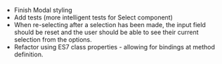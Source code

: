 * Finish Modal styling
* Add tests (more intelligent tests for Select component)
* When re-selecting after a selection has been made, the input field should be reset and the user should be able to see their current selection from the options. 
* Refactor using ES7 class properties - allowing for bindings at method definition.